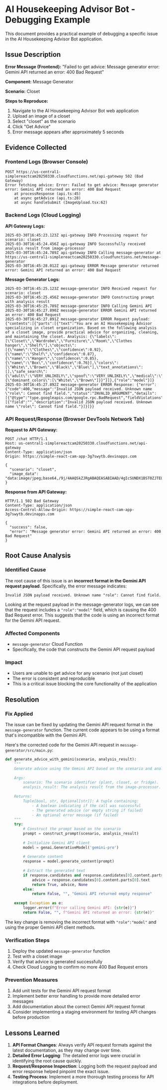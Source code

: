 # AI Housekeeping Advisor Bot - Debugging Example

This document provides a practical example of debugging a specific issue in the AI Housekeeping Advisor Bot application.

## Issue Description

**Error Message (Frontend):** "Failed to get advice: Message generator error: Gemini API returned an error: 400 Bad Request"

**Component:** Message Generator

**Scenario:** Closet

**Steps to Reproduce:**
1. Navigate to the AI Housekeeping Advisor Bot web application
2. Upload an image of a closet
3. Select "closet" as the scenario
4. Click "Get Advice"
5. Error message appears after approximately 5 seconds

## Evidence Collected

### Frontend Logs (Browser Console)

```
POST https://us-central1-simplereactcam20250330.cloudfunctions.net/api-gateway 502 (Bad Gateway)
Error fetching advice: Error: Failed to get advice: Message generator error: Gemini API returned an error: 400 Bad Request
    at processResponse (api.ts:45)
    at async getAdvice (api.ts:28)
    at async handleSubmit (ImageUpload.tsx:62)
```

### Backend Logs (Cloud Logging)

**API Gateway Logs:**
```
2025-03-30T16:45:23.123Z api-gateway INFO Processing request for scenario: closet
2025-03-30T16:45:24.456Z api-gateway INFO Successfully received analysis result from image-processor
2025-03-30T16:45:24.789Z api-gateway INFO Calling message-generator at https://us-central1-simplereactcam20250330.cloudfunctions.net/message-generator
2025-03-30T16:45:28.012Z api-gateway ERROR Message generator returned error: Gemini API returned an error: 400 Bad Request
```

**Message Generator Logs:**
```
2025-03-30T16:45:25.123Z message-generator INFO Received request for scenario: closet
2025-03-30T16:45:25.456Z message-generator INFO Constructing prompt with analysis result
2025-03-30T16:45:25.789Z message-generator INFO Calling Gemini API
2025-03-30T16:45:27.890Z message-generator ERROR Gemini API returned an error: 400 Bad Request
2025-03-30T16:45:27.891Z message-generator ERROR Request payload: {"contents":[{"parts":[{"text":"You are an AI Housekeeping Advisor specializing in closet organization. Based on the following analysis of a closet image, provide practical advice for organizing, cleaning, and maintaining the closet. Analysis: {\"labels\":[\"Closet\",\"Wardrobe\",\"Furniture\",\"Room\",\"Clothes hanger\",\"Shelf\"],\"objects\":[{\"name\":\"Clothes\",\"confidence\":0.92},{\"name\":\"Shelf\",\"confidence\":0.87},{\"name\":\"Hanger\",\"confidence\":0.85},{\"name\":\"Box\",\"confidence\":0.76}],\"colors\":[\"White\",\"Brown\",\"Black\",\"Blue\"],\"text_annotations\":[],\"safe_search\":{\"adult\":\"VERY_UNLIKELY\",\"spoof\":\"VERY_UNLIKELY\",\"medical\":\"VERY_UNLIKELY\",\"violence\":\"VERY_UNLIKELY\",\"racy\":\"VERY_UNLIKELY\"},\"image_properties\":{\"dominant_colors\":[\"White\",\"Brown\"]}}"}]},{"role":"model"}]}
2025-03-30T16:45:27.892Z message-generator ERROR Response: {"error":{"code":400,"message":"Invalid JSON payload received. Unknown name \"role\": Cannot find field.","status":"INVALID_ARGUMENT","details":[{"@type":"type.googleapis.com/google.rpc.BadRequest","fieldViolations":[{"field":"","description":"Invalid JSON payload received. Unknown name \"role\": Cannot find field."}]}]}}
```

### API Request/Response (Browser DevTools Network Tab)

**Request to API Gateway:**
```
POST /chat HTTP/1.1
Host: us-central1-simplereactcam20250330.cloudfunctions.net/api-gateway
Content-Type: application/json
Origin: https://simple-react-cam-app-3g7swytb.devinapps.com

{
  "scenario": "closet",
  "image_data": "data:image/jpeg;base64,/9j/4AAQSkZJRgABAQEASABIAAD/4gIcSUNDX1BST0ZJTEUAAQEAAAIMbGNtcwIQAABtbnRyUkdCIFhZWiAH3..."
}
```

**Response from API Gateway:**
```
HTTP/1.1 502 Bad Gateway
Content-Type: application/json
Access-Control-Allow-Origin: https://simple-react-cam-app-3g7swytb.devinapps.com

{
  "success": false,
  "error": "Message generator error: Gemini API returned an error: 400 Bad Request"
}
```

## Root Cause Analysis

### Identified Cause

The root cause of this issue is an **incorrect format in the Gemini API request payload**. Specifically, the error message indicates:

```
Invalid JSON payload received. Unknown name "role": Cannot find field.
```

Looking at the request payload in the message-generator logs, we can see that the request includes a `"role":"model"` field, which is causing the 400 Bad Request error. This suggests that the code is using an incorrect format for the Gemini API request.

### Affected Components

- `message-generator` Cloud Function
- Specifically, the code that constructs the Gemini API request payload

### Impact

- Users are unable to get advice for any scenario (not just closet)
- The error is consistent and reproducible
- This is a critical issue blocking the core functionality of the application

## Resolution

### Fix Applied

The issue can be fixed by updating the Gemini API request format in the `message-generator` function. The current code appears to be using a format that's incompatible with the Gemini API.

Here's the corrected code for the Gemini API request in `message-generator/src/main.py`:

```python
def generate_advice_with_gemini(scenario, analysis_result):
    """
    Generate advice using the Gemini API based on the scenario and analysis result.
    
    Args:
        scenario: The scenario identifier (plant, closet, or fridge).
        analysis_result: The analysis result from the image-processor.
        
    Returns:
        Tuple[bool, str, Optional[str]]: A tuple containing:
            - A boolean indicating if the call was successful
            - The generated advice (or empty string if failed)
            - An optional error message (if failed)
    """
    try:
        # Construct the prompt based on the scenario
        prompt = construct_prompt(scenario, analysis_result)
        
        # Initialize Gemini API client
        model = genai.GenerativeModel('gemini-pro')
        
        # Generate content
        response = model.generate_content(prompt)
        
        # Extract the generated text
        if response.candidates and response.candidates[0].content.parts:
            advice = response.candidates[0].content.parts[0].text
            return True, advice, None
        else:
            return False, "", "Gemini API returned empty response"
    
    except Exception as e:
        logger.error(f"Error calling Gemini API: {str(e)}")
        return False, "", f"Gemini API returned an error: {str(e)}"
```

The key change is removing the incorrect format with `"role":"model"` and using the proper Gemini API client methods.

### Verification Steps

1. Deploy the updated `message-generator` function
2. Test with a closet image
3. Verify that advice is generated successfully
4. Check Cloud Logging to confirm no more 400 Bad Request errors

### Prevention Measures

1. Add unit tests for the Gemini API request format
2. Implement better error handling to provide more detailed error messages
3. Add documentation about the correct Gemini API request format
4. Consider implementing a staging environment for testing API changes before production

## Lessons Learned

1. **API Format Changes**: Always verify API request formats against the latest documentation, as they may change over time.
2. **Detailed Error Logging**: The detailed error logs were crucial in identifying the root cause quickly.
3. **Request/Response Inspection**: Logging both the request payload and error response helped pinpoint the exact issue.
4. **Testing Process**: Implement a more thorough testing process for API integrations before deployment.
